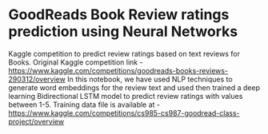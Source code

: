 # GoodReads Book Review ratings prediction using Neural Networks
Kaggle competition to predict review ratings based on text reviews for Books.
Original Kaggle competition link - https://www.kaggle.com/competitions/goodreads-books-reviews-290312/overview
In this notebook, we have used NLP techniques to generate word embeddings for the review text and used then trained a deep learning Bidirectional LSTM model to predict review ratings with values between 1-5.
Training data file is available at - https://www.kaggle.com/competitions/cs985-cs987-goodread-class-project/overview
